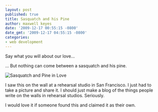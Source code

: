 ```yaml
---
layout: post
published: true
title: Sasquatch and his Pine
author: maxwell keyes
date: '2009-12-17 00:55:15 -0800'
date_gmt: '2009-12-17 04:55:15 -0800'
categories:
- web development
---
```


Say what you will about our love...

... But nothing can come between a sasquatch and his pine.

![Sasquatch and Pine in Love](./sasquatch-and-pine-love.jpg "Sasquatch and Pine
in Love")

I saw this on the wall at a rehearsal studio in San Francisco. I just had to
take a picture and share it. I should just make a blog of the things people
write on the walls in rehearsal studios. Seriously.

I would love it if someone found this and claimed it as their own.
